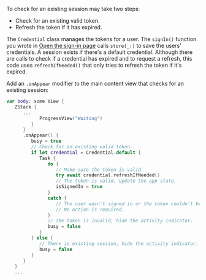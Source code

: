 To check for an existing session may take two steps:

- Check for an existing valid token.
- Refresh the token if it has expired.

The `Credential` class manages the tokens for a user. The `signIn()` function you wrote in [Open the sign-in page](#open-the-sign-in-page) calls `store(_:)` to save the users' credentials. A session exists if there's a default credential. Although there are calls to check if a credential has expired and to request a refresh, this code uses `refreshIfNeeded()` that only tries to refresh the token if it's expired.

Add an `.onAppear` modifier to the main content view that checks for an existing session:

```swift
var body: some View {
   ZStack {
      ...
            ProgressView("Waiting")
         }
      }
      .onAppear() {
         busy = true
         // Check for an existing valid token.
         if let credential = Credential.default {
            Task {
               do {
                  // Make sure the token is valid.
                  try await credential.refreshIfNeeded()
                  // The token is valid, update the app state.
                  isSignedIn = true
               }
               catch {
                  // The user wasn't signed in or the token couldn't be refreshed.
                  // No action is required.
               }
               // The token is invalid, hide the activity indicator.
               busy = false
            }
         } else {
            // There is existing session, hide the activity indicator.
            busy = false
         }
      }
   }
   ...
```
